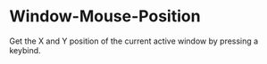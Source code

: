 # Window-Mouse-Position
Get the X and Y position of the current active window by pressing a keybind. 
